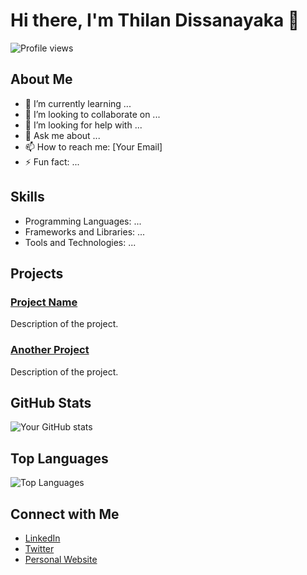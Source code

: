 # Hi there, I'm Thilan Dissanayaka 👋

![Profile views](https://gpvc.arturio.dev/thil4n)

## About Me
- 🌱 I’m currently learning ...
- 👯 I’m looking to collaborate on ...
- 🤔 I’m looking for help with ...
- 💬 Ask me about ...
- 📫 How to reach me: [Your Email]
- ⚡ Fun fact: ...

## Skills
- Programming Languages: ...
- Frameworks and Libraries: ...
- Tools and Technologies: ...

## Projects
### [Project Name](https://github.com/your-username/project-name)
Description of the project.

### [Another Project](https://github.com/your-username/another-project)
Description of the project.

## GitHub Stats
![Your GitHub stats](https://github-readme-stats.vercel.app/api?username=thil4n&show_icons=true&theme=radical)

## Top Languages
![Top Languages](https://github-readme-stats.vercel.app/api/top-langs/?username=thil4n&layout=compact&theme=radical)

## Connect with Me
- [LinkedIn](https://www.linkedin.com/in/thil4n)
- [Twitter](https://twitter.com/thil4n)
- [Personal Website](https://your-website.com)

